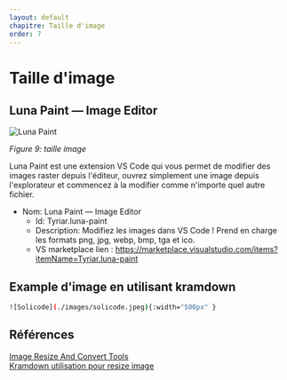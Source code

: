 ```yaml
---
layout: default
chapitre: Taille d'image
order: 7
---
```



# Taille d'image 

<!-- note -->
## Luna Paint — Image Editor

![Luna Paint](/lab-markdown/7.Taille-image/images/demo.png)

*Figure 9: taille image*




<!-- note -->
Luna Paint est une extension VS Code qui vous permet de modifier des images raster depuis l'éditeur, ouvrez simplement une image depuis l'explorateur et commencez à la modifier comme n'importe quel autre fichier.


- Nom: Luna Paint — Image Editor
  - Id: Tyriar.luna-paint
  - Description: Modifiez les images dans VS Code ! Prend en charge les formats png, jpg, webp, bmp, tga et ico.
  - VS marketplace lien : https://marketplace.visualstudio.com/items?itemName=Tyriar.luna-paint

<!-- note -->

## Example d'image en utilisant kramdown


```bash
![Solicode](./images/solicode.jpeg){:width="500px" }
```


<!-- note -->

## Références

[Image Resize And Convert Tools](https://marketplace.visualstudio.com/items?itemName=GuusBeltman.ImageTools)
<br>
[Kramdown utilisation pour resize image](https://copyprogramming.com/howto/changing-image-size-in-markdown-on-gitlab#google_vignette)

<!-- note -->

